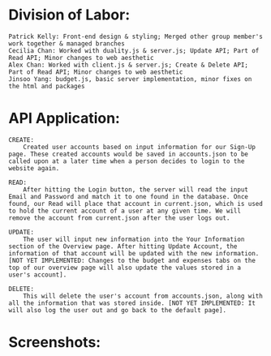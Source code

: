 # Division of Labor:
    Patrick Kelly: Front-end design & styling; Merged other group member's work together & managed branches
    Cecilia Chan: Worked with duality.js & server.js; Update API; Part of Read API; Minor changes to web aesthetic 
    Alex Chan: Worked with client.js & server.js; Create & Delete API; Part of Read API; Minor changes to web aesthetic
    Jinsoo Yang: budget.js, basic server implementation, minor fixes on the html and packages

# API Application:
    CREATE:
        Created user accounts based on input information for our Sign-Up page. These created accounts would be saved in accounts.json to be called upon at a later time when a person decides to login to the website again.
    
    READ:
        After hitting the Login button, the server will read the input Email and Password and match it to one found in the database. Once found, our Read will place that account in current.json, which is used to hold the current account of a user at any given time. We will remove the account from current.json after the user logs out.

    UPDATE:
        The user will input new information into the Your Information section of the Overview page. After hitting Update Account, the information of that account will be updated with the new information. [NOT YET IMPLEMENTED: Changes to the budget and expenses tabs on the top of our overview page will also update the values stored in a user's account].

    DELETE:
        This will delete the user's account from accounts.json, along with all the information that was stored inside. [NOT YET IMPLEMENTED: It will also log the user out and go back to the default page].


# Screenshots:
